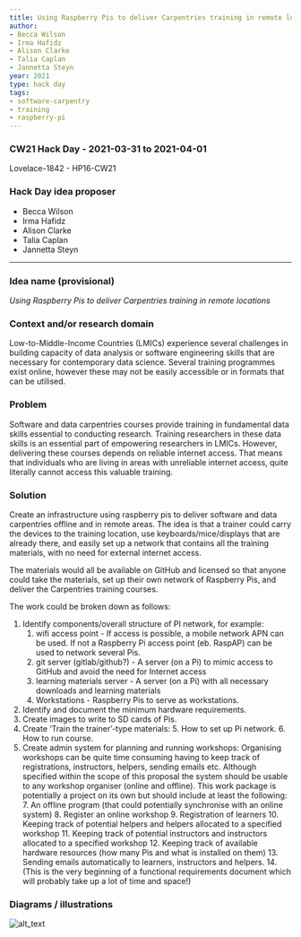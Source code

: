 ```yaml
---
title: Using Raspberry Pis to deliver Carpentries training in remote locations
author:
- Becca Wilson
- Irma Hafidz
- Alison Clarke
- Talia Caplan
- Jannetta Steyn
year: 2021
type: hack day
tags:
- software-carpentry
- training
- raspberry-pi
---
```


### CW21 Hack Day - 2021-03-31 to 2021-04-01

Lovelace-1842 - HP16-CW21


### **Hack Day idea proposer**

* Becca Wilson
* Irma Hafidz
* Alison Clarke
* Talia Caplan
* Jannetta Steyn

---


### **Idea name (provisional)**

_Using Raspberry Pis to deliver Carpentries training in remote locations_


### **Context and/or research domain**


Low-to-Middle-Income Countries (LMICs) experience several challenges in building capacity of data analysis or software engineering skills that are necessary for contemporary data science. Several training programmes exist online, however these may not be easily accessible or in formats that can be utilised.

### **Problem**

Software and data carpentries courses provide training in fundamental data skills essential to conducting research. Training researchers in these data skills is an essential part of empowering researchers in LMICs. However, delivering these courses depends on reliable internet access. That means that individuals who are living in areas with unreliable internet access, quite literally cannot access this valuable training.

### **Solution**

Create an infrastructure using raspberry pis to deliver software and data carpentries offline and in remote areas. The idea is that a trainer could carry the devices to the training location, use keyboards/mice/displays that are already there, and easily set up a network that contains all the training materials, with no need for external internet access.

The materials would all be available on GitHub and licensed so that anyone could take the materials, set up their own network of Raspberry Pis, and deliver the Carpentries training courses.

The work could be broken down as follows:

1. Identify components/overall structure of PI network, for example: 
    1. wifi access point - If access is possible, a mobile network APN can be used. If not a Raspberry Pi access point (eb. RaspAP) can be used to network several Pis.
    2. git server (gitlab/github?) - A server (on a Pi) to mimic access to GitHub and avoid the need for Internet access
    3. learning materials server - A server (on a Pi) with all necessary downloads and learning materials
    4. Workstations - Raspberry Pis to serve as workstations.
2. Identify and document the minimum hardware requirements.
3. Create images to write to SD cards of Pis.
4. Create ‘Train the trainer’-type materials:
    5. How to set up Pi network.
    6. How to run course.
5. Create admin system for planning and running workshops: Organising workshops can be quite time consuming having to keep track of registrations, instructors, helpers, sending emails etc. Although specified within the scope of this proposal the system should be usable to any workshop organiser (online and offline). This work package is potentially a project on its own but should include at least the following:
    7. An offline program (that could potentially synchronise with an online system)
    8. Register an online workshop
    9. Registration of learners
    10. Keeping track of potential helpers and helpers allocated to a specified workshop
    11. Keeping track of potential instructors and instructors allocated to a specified workshop
    12. Keeping track of available hardware resources (how many Pis and what is installed on them)
    13. Sending emails automatically to learners, instructors and helpers.
    14. (This is the very beginning of a functional requirements document which will probably take up a lot of time and space!)


### **Diagrams / illustrations**

![alt_text](../images/RPi_Carpentry_Remote_1.png "image_tooltip")

